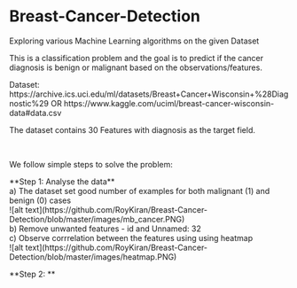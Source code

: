 # Breast-Cancer-Detection
Exploring various Machine Learning algorithms on the given Dataset

<p>This is a classification problem and the goal is to predict if the cancer diagnosis is benign or malignant based on the observations/features.</p> 

<p>Dataset: https://archive.ics.uci.edu/ml/datasets/Breast+Cancer+Wisconsin+%28Diagnostic%29 OR 
 https://www.kaggle.com/uciml/breast-cancer-wisconsin-data#data.csv </p> 
 
<p>The dataset contains 30 Features with diagnosis as the target field.</p>
<br/> 
<p> We follow simple steps to solve the problem: </p>
 
 <p>
 **Step 1: Analyse the data** <br/>
 a) The dataset set good number of examples for both malignant (1) and benign (0) cases <br>
 ![alt text](https://github.com/RoyKiran/Breast-Cancer-Detection/blob/master/images/mb_cancer.PNG)
  <br>
 b) Remove unwanted features - id and Unnamed: 32 
 <br>
 c) Observe corrrelation between the features using using heatmap <br>
 ![alt text](https://github.com/RoyKiran/Breast-Cancer-Detection/blob/master/images/heatmap.PNG)
 </p>
 
 **Step 2: ** <br/>
